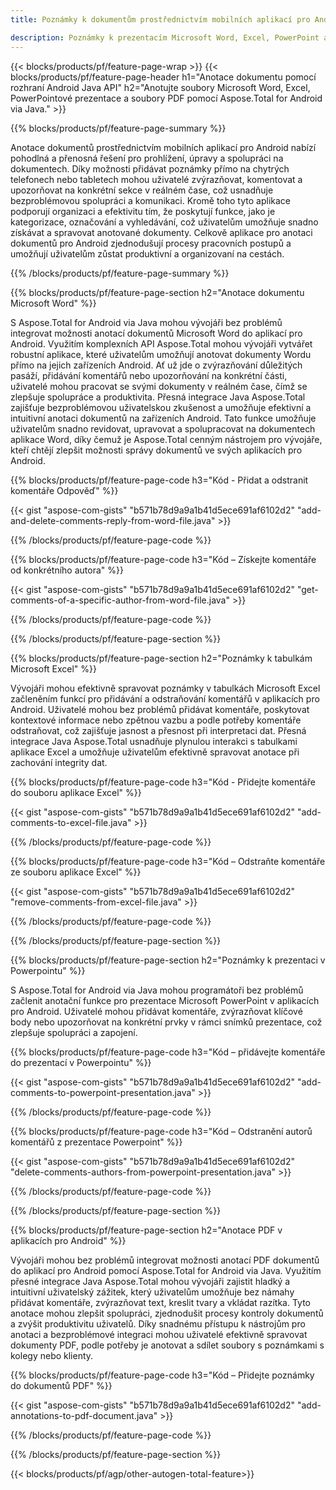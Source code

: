 ```yaml
---
title: Poznámky k dokumentům prostřednictvím mobilních aplikací pro Android

description: Poznámky k prezentacím Microsoft Word, Excel, PowerPoint a PDF souborům prostřednictvím mobilní aplikace pro Android. Jasná anotace s lehkostí.
---
```


{{< blocks/products/pf/feature-page-wrap >}}
{{< blocks/products/pf/feature-page-header h1="Anotace dokumentu pomocí rozhraní Android Java API" h2="Anotujte soubory Microsoft Word, Excel, PowerPointové prezentace a soubory PDF pomocí Aspose.Total for Android via Java." >}}

{{% blocks/products/pf/feature-page-summary %}}

Anotace dokumentů prostřednictvím mobilních aplikací pro Android nabízí pohodlná a přenosná řešení pro prohlížení, úpravy a spolupráci na dokumentech. Díky možnosti přidávat poznámky přímo na chytrých telefonech nebo tabletech mohou uživatelé zvýrazňovat, komentovat a upozorňovat na konkrétní sekce v reálném čase, což usnadňuje bezproblémovou spolupráci a komunikaci. Kromě toho tyto aplikace podporují organizaci a efektivitu tím, že poskytují funkce, jako je kategorizace, označování a vyhledávání, což uživatelům umožňuje snadno získávat a spravovat anotované dokumenty. Celkově aplikace pro anotaci dokumentů pro Android zjednodušují procesy pracovních postupů a umožňují uživatelům zůstat produktivní a organizovaní na cestách.

{{% /blocks/products/pf/feature-page-summary  %}}

{{% blocks/products/pf/feature-page-section  h2="Anotace dokumentu Microsoft Word" %}}

S Aspose.Total for Android via Java mohou vývojáři bez problémů integrovat možnosti anotací dokumentů Microsoft Word do aplikací pro Android. Využitím komplexních API Aspose.Total mohou vývojáři vytvářet robustní aplikace, které uživatelům umožňují anotovat dokumenty Wordu přímo na jejich zařízeních Android. Ať už jde o zvýrazňování důležitých pasáží, přidávání komentářů nebo upozorňování na konkrétní části, uživatelé mohou pracovat se svými dokumenty v reálném čase, čímž se zlepšuje spolupráce a produktivita. Přesná integrace Java Aspose.Total zajišťuje bezproblémovou uživatelskou zkušenost a umožňuje efektivní a intuitivní anotaci dokumentů na zařízeních Android. Tato funkce umožňuje uživatelům snadno revidovat, upravovat a spolupracovat na dokumentech aplikace Word, díky čemuž je Aspose.Total cenným nástrojem pro vývojáře, kteří chtějí zlepšit možnosti správy dokumentů ve svých aplikacích pro Android.

{{% blocks/products/pf/feature-page-code h3="Kód - Přidat a odstranit komentáře Odpověď" %}}

{{< gist "aspose-com-gists" "b571b78d9a9a1b41d5ece691af6102d2" "add-and-delete-comments-reply-from-word-file.java" >}}

{{% /blocks/products/pf/feature-page-code  %}}

{{% blocks/products/pf/feature-page-code h3="Kód – Získejte komentáře od konkrétního autora" %}}

{{< gist "aspose-com-gists" "b571b78d9a9a1b41d5ece691af6102d2" "get-comments-of-a-specific-author-from-word-file.java" >}}

{{% /blocks/products/pf/feature-page-code  %}}

{{% /blocks/products/pf/feature-page-section %}}

{{% blocks/products/pf/feature-page-section  h2="Poznámky k tabulkám Microsoft Excel" %}}

Vývojáři mohou efektivně spravovat poznámky v tabulkách Microsoft Excel začleněním funkcí pro přidávání a odstraňování komentářů v aplikacích pro Android. Uživatelé mohou bez problémů přidávat komentáře, poskytovat kontextové informace nebo zpětnou vazbu a podle potřeby komentáře odstraňovat, což zajišťuje jasnost a přesnost při interpretaci dat. Přesná integrace Java Aspose.Total usnadňuje plynulou interakci s tabulkami aplikace Excel a umožňuje uživatelům efektivně spravovat anotace při zachování integrity dat.

{{% blocks/products/pf/feature-page-code h3="Kód - Přidejte komentáře do souboru aplikace Excel" %}}

{{< gist "aspose-com-gists" "b571b78d9a9a1b41d5ece691af6102d2" "add-comments-to-excel-file.java" >}}

{{% /blocks/products/pf/feature-page-code  %}}

{{% blocks/products/pf/feature-page-code h3="Kód – Odstraňte komentáře ze souboru aplikace Excel" %}}

{{< gist "aspose-com-gists" "b571b78d9a9a1b41d5ece691af6102d2" "remove-comments-from-excel-file.java" >}}

{{% /blocks/products/pf/feature-page-code  %}}

{{% /blocks/products/pf/feature-page-section %}}

{{% blocks/products/pf/feature-page-section  h2="Poznámky k prezentaci v Powerpointu" %}}

S Aspose.Total for Android via Java mohou programátoři bez problémů začlenit anotační funkce pro prezentace Microsoft PowerPoint v aplikacích pro Android. Uživatelé mohou přidávat komentáře, zvýrazňovat klíčové body nebo upozorňovat na konkrétní prvky v rámci snímků prezentace, což zlepšuje spolupráci a zapojení.

{{% blocks/products/pf/feature-page-code h3="Kód – přidávejte komentáře do prezentací v Powerpointu" %}}

{{< gist "aspose-com-gists" "b571b78d9a9a1b41d5ece691af6102d2" "add-comments-to-powerpoint-presentation.java" >}}

{{% /blocks/products/pf/feature-page-code  %}}

{{% blocks/products/pf/feature-page-code h3="Kód – Odstranění autorů komentářů z prezentace Powerpoint" %}}

{{< gist "aspose-com-gists" "b571b78d9a9a1b41d5ece691af6102d2" "delete-comments-authors-from-powerpoint-presentation.java" >}}

{{% /blocks/products/pf/feature-page-code  %}}

{{% /blocks/products/pf/feature-page-section %}}

{{% blocks/products/pf/feature-page-section  h2="Anotace PDF v aplikacích pro Android" %}}

Vývojáři mohou bez problémů integrovat možnosti anotací PDF dokumentů do aplikací pro Android pomocí Aspose.Total for Android via Java. Využitím přesné integrace Java Aspose.Total mohou vývojáři zajistit hladký a intuitivní uživatelský zážitek, který uživatelům umožňuje bez námahy přidávat komentáře, zvýrazňovat text, kreslit tvary a vkládat razítka. Tyto anotace mohou zlepšit spolupráci, zjednodušit procesy kontroly dokumentů a zvýšit produktivitu uživatelů. Díky snadnému přístupu k nástrojům pro anotaci a bezproblémové integraci mohou uživatelé efektivně spravovat dokumenty PDF, podle potřeby je anotovat a sdílet soubory s poznámkami s kolegy nebo klienty. 

{{% blocks/products/pf/feature-page-code h3="Kód – Přidejte poznámky do dokumentů PDF" %}}

{{< gist "aspose-com-gists" "b571b78d9a9a1b41d5ece691af6102d2" "add-annotations-to-pdf-document.java" >}}

{{% /blocks/products/pf/feature-page-code  %}}

{{% /blocks/products/pf/feature-page-section %}}

{{< blocks/products/pf/agp/other-autogen-total-feature>}}